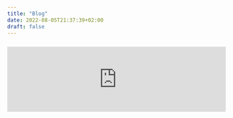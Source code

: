 ```yaml
---
title: "Blog"
date: 2022-08-05T21:37:39+02:00
draft: false
---
```


<script src="https://cyberdefenders.org/p/nathan.out/badge"></script>
<iframe src="https://tryhackme.com/api/v2/badges/public-profile?userPublicId=772960" style='border:none;width:100%;margin-top:10px;'></iframe>

